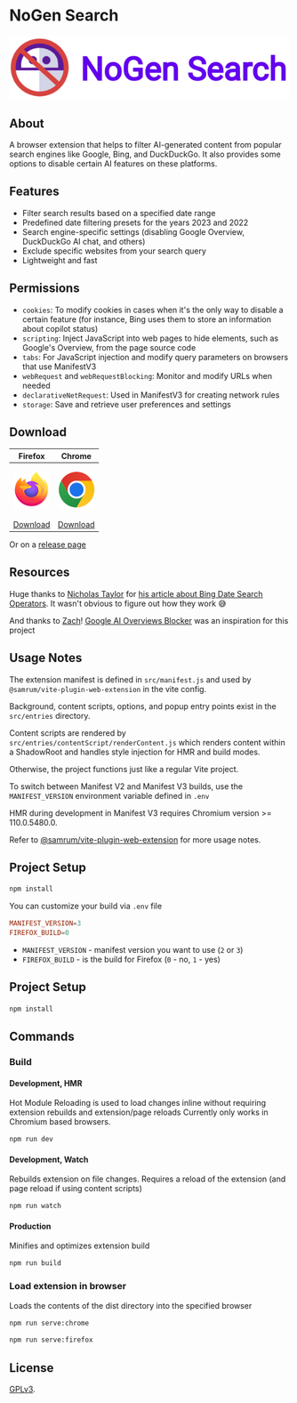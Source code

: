 # NoGen Search

![no-gen-search](img/brand.png)

## About

A browser extension that helps to filter AI-generated content from popular
search engines like Google, Bing, and DuckDuckGo. It also provides some options
to disable certain AI features on these platforms.

## Features

- Filter search results based on a specified date range
- Predefined date filtering presets for the years 2023 and 2022
- Search engine-specific settings (disabling Google Overview, DuckDuckGo AI chat, and others)
- Exclude specific websites from your search query
- Lightweight and fast

## Permissions

- `cookies`: To modify cookies in cases when it's the only way to disable a certain feature (for instance, Bing uses them to store an
  information about copilot status)
- `scripting`: Inject JavaScript into web pages to hide elements, such as Google's Overview, from the page source code
- `tabs`: For JavaScript injection and modify query parameters on browsers that use ManifestV3
- `webRequest` and `webRequestBlocking`: Monitor and modify URLs when needed
- `declarativeNetRequest`: Used in ManifestV3 for creating network rules
- `storage`: Save and retrieve user preferences and settings


## Download

| Firefox | Chrome |
|---------|--------|
| <p align="center"><a href="https://addons.mozilla.org/en-US/firefox/addon/nogen-search/"><img src="img/firefox.png"></a></p> | <p align="center"><a href="https://chromewebstore.google.com/detail/nogen-search/idldfepeepcikagaiephoomiljfgjald"><img src="img/chrome.png"></a></p> |
| [Download](https://addons.mozilla.org/en-US/firefox/addon/nogen-search/) | [Download](https://chromewebstore.google.com/detail/nogen-search/idldfepeepcikagaiephoomiljfgjald) |

Or on a [release page](https://github.com/nuckle/nogen-search/releases/latest)

## Resources

Huge thanks to [Nicholas Taylor](https://nullhandle.org/) for [his article about Bing Date Search Operators](https://nullhandle.org/blog/2024-06-12-exploring-the-bing-date-search-operators.html). It wasn't obvious to figure out how they work 😅

And thanks to [Zach](https://github.com/zbarnz)! [Google AI Overviews Blocker](https://github.com/zbarnz/Google_AI_Overviews_Blocker) was an inspiration for this project

## Usage Notes

The extension manifest is defined in `src/manifest.js` and used by
`@samrum/vite-plugin-web-extension` in the vite config.

Background, content scripts, options, and popup entry points exist in the
`src/entries` directory.

Content scripts are rendered by `src/entries/contentScript/renderContent.js`
which renders content within a ShadowRoot and handles style injection for HMR
and build modes.

Otherwise, the project functions just like a regular Vite project.

To switch between Manifest V2 and Manifest V3 builds, use the `MANIFEST_VERSION`
environment variable defined in `.env`

HMR during development in Manifest V3 requires Chromium version >= 110.0.5480.0.

Refer to
[@samrum/vite-plugin-web-extension](https://github.com/samrum/vite-plugin-web-extension)
for more usage notes.

## Project Setup

```sh
npm install
```

You can customize your build via `.env` file

```conf
MANIFEST_VERSION=3
FIREFOX_BUILD=0
```

- `MANIFEST_VERSION` - manifest version you want to use (`2` or `3`)
- `FIREFOX_BUILD` - is the build for Firefox (`0` - no, `1` - yes)

## Project Setup

```sh
npm install
```

## Commands

### Build

#### Development, HMR

Hot Module Reloading is used to load changes inline without requiring extension
rebuilds and extension/page reloads Currently only works in Chromium based
browsers.

```sh
npm run dev
```

#### Development, Watch

Rebuilds extension on file changes. Requires a reload of the extension (and page
reload if using content scripts)

```sh
npm run watch
```

#### Production

Minifies and optimizes extension build

```sh
npm run build
```

### Load extension in browser

Loads the contents of the dist directory into the specified browser

```sh
npm run serve:chrome
```

```sh
npm run serve:firefox
```

## License

[GPLv3](LICENSE).
